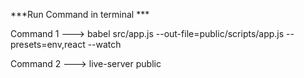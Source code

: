 ***Run Command in terminal ***

Command 1 ---> babel src/app.js --out-file=public/scripts/app.js --presets=env,react --watch

Command 2 ---> live-server public